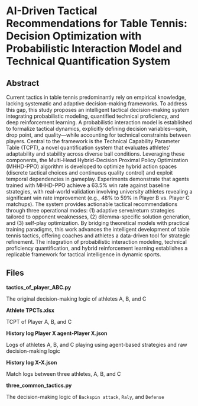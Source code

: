 # AI-Driven Tactical Recommendations for Table Tennis: Decision Optimization with Probabilistic Interaction Model and Technical Quantification System

## Abstract

Current tactics in table tennis predominantly rely on empirical knowledge, lacking systematic and adaptive decision-making frameworks. To address this gap, this study proposes an intelligent tactical decision-making system integrating probabilistic modeling, quantified technical proficiency, and deep reinforcement learning. A probabilistic interaction model is established to formalize tactical dynamics, explicitly defining decision variables—spin, drop point, and quality—while accounting for technical constraints between players. Central to the framework is the Technical Capability Parameter Table (TCPT), a novel quantification system that evaluates athletes' adaptability and stability across diverse ball conditions. Leveraging these components, the Multi-Head Hybrid-Decision Proximal Policy Optimization (MHHD-PPO) algorithm is developed to optimize hybrid action spaces (discrete tactical choices and continuous quality control) and exploit temporal dependencies in gameplay. Experiments demonstrate that agents trained with MHHD-PPO achieve a 63.5% win rate against baseline strategies, with real-world validation involving university athletes revealing a significant win rate improvement (e.g., 48% to 59% in Player B vs. Player C matchups). The system provides actionable tactical recommendations through three operational modes: (1) adaptive serve/return strategies tailored to opponent weaknesses, (2) dilemma-specific solution generation, and (3) self-play optimization. By bridging theoretical models with practical training paradigms, this work advances the intelligent development of table tennis tactics, offering coaches and athletes a data-driven tool for strategic refinement. The integration of probabilistic interaction modeling, technical proficiency quantification, and hybrid reinforcement learning establishes a replicable framework for tactical intelligence in dynamic sports.

## Files

**tactics_of_player_ABC.py**

The original decision-making logic of athletes A, B, and C

**Athlete TPCTs.xlsx**

TCPT of Player A, B, and C

**History log Player X agent-Player X.json**

Logs of athletes A, B, and C playing using agent-based strategies and raw decision-making logic

**History log X-X.json**

Match logs between three athletes, A, B, and C

**three_common_tactics.py**

The decision-making logic of `Backspin attack`, `Raly`, and `Defense`
